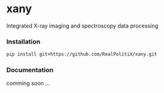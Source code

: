 # xany
Integrated X-ray imaging and spectroscopy data processing

### Installation

```bash
pip install git+https://github.com/RealPolitiX/xany.git
```

### Documentation
comming soon ...
